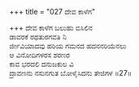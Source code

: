 +++
title = "027 ದೇವ ಕಾಳೆಗ"

+++
ದೇವ ಕಾಳೆಗ ಬಲುಹು ಬಿಸಿಲಿನ  
ಡಾವರಕೆ ರಥತುರಗವತಿ ನಿ  
ರ್ಜೀವಿಯಾದವು ಹರಿಯ ಗಮನದ ಹದನನರಿಯೆನಲು  
ಆ ವಿನೋದಿಗಳರಸ ಶರಣರ  
ಕಾವ ಭರದಲಿ ದನುಜಕುಲ ವಿ  
ದ್ರಾವಣನು ನಸುನಗುತ ಬೋಳೈಸಿದನು ತೇಜಿಗಳ    ॥27॥